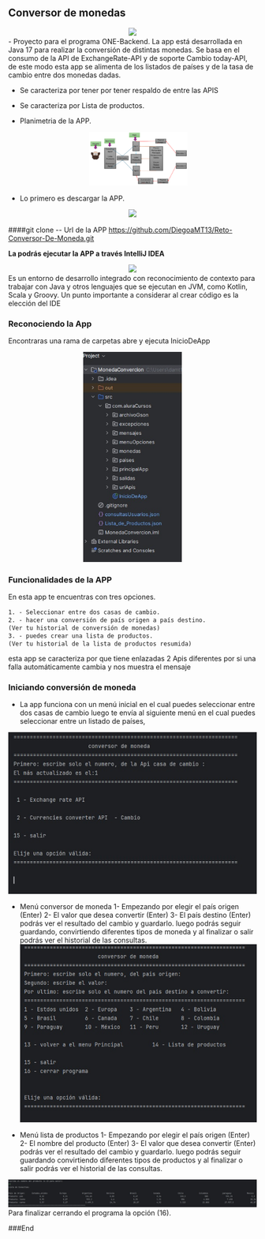 ##         Conversor de monedas
<div align="center"><img src="https://raw.githubusercontent.com/patrickwebsdev/Encriptador-Oracle-Alura/master/img/one.png" width="200"/></div>
- Proyecto para el programa ONE-Backend. La app está desarrollada en Java 17 para realizar la conversión de distintas monedas. Se basa en el consumo de la API de ExchangeRate-API y de soporte Cambio today-API, de este modo esta app se alimenta de los listados de países y de la tasa de cambio entre dos monedas dadas.

- Se caracteriza por tener por tener respaldo de entre las APIS
- Se caracteriza por Lista de productos. 

- Planimetria de la APP.
  <div align="center"><img src="https://raw.githubusercontent.com/DiegoaMT13/Reto-Conversor-De-Moneda/refs/heads/main/Planimetria%20Comversor%20de%20moneda.png" width="200"/></div>


- Lo primero es descargar la APP.

<div align="center"><img src="https://cdn.prod.website-files.com/5f5a53e153805db840dae2db/64e79ca5aff2fb7295bfddf9_github-que-es.jpg" width="200"/></div>

####git clone -- Url de la APP
https://github.com/DiegoaMT13/Reto-Conversor-De-Moneda.git

**La podrás ejecutar la APP a través IntelliJ IDEA**
<div align="center"><img src="https://d3v6byorcue2se.cloudfront.net/wp-content/uploads/2018/09/logoIntelliJ-IDEA.png" width="200"/></div>
Es un entorno de desarrollo integrado con reconocimiento de contexto para trabajar con Java y otros lenguajes que se ejecutan en JVM, como Kotlin, Scala y Groovy. Un punto importante a considerar al crear código es la elección del IDE


### Reconociendo la App

Encontraras una rama de carpetas abre y ejecuta InicioDeApp

<div align="center"><img src="https://raw.githubusercontent.com/DiegoaMT13/Reto-Conversor-De-Moneda/refs/heads/main/MonedaConvercion/Img/Carpetas.jpg" width="200"/></div>


### Funcionalidades de la APP
En esta app te encuentras con tres opciones.

    1. - Seleccionar entre dos casas de cambio.
    2. - hacer una conversión de país origen a país destino.
	(Ver tu historial de conversión de monedas)
    3. - puedes crear una lista de productos. 
	(Ver tu historial de la lista de productos resumida)







esta app se caracteriza por que tiene enlazadas 2 Apis diferentes por si una falla automáticamente cambia y nos muestra el mensaje



### Iniciando conversión de moneda

- La app funciona con un menú inicial en el cual puedes seleccionar entre dos casas de cambio luego te envía al siguiente menú en el cual puedes seleccionar entre un listado de países,

![image](https://raw.githubusercontent.com/DiegoaMT13/Reto-Conversor-De-Moneda/refs/heads/main/MonedaConvercion/Img/MenuPrincipal.jpg)

- Menú conversor de moneda
1- Empezando por elegir el país origen (Enter)
2- El valor que desea convertir (Enter)
3- El país destino (Enter)
podrás ver el resultado del cambio y guardarlo.
luego podrás seguir guardando, convirtiendo diferentes tipos de moneda y al finalizar o salir podrás ver el historial de las consultas.
![image](https://raw.githubusercontent.com/DiegoaMT13/Reto-Conversor-De-Moneda/refs/heads/main/MonedaConvercion/Img/ConversorDeMoneda.jpg)


- Menú lista de productos
1- Empezando por elegir el país origen (Enter)
2- El nombre del producto (Enter)
3- El valor que desea convertir (Enter)
podrás ver el resultado del cambio y guardarlo.
luego podrás seguir guardando convirtiendo diferentes tipos de productos y al finalizar o salir podrás ver el historial de las consultas.

![image](https://raw.githubusercontent.com/DiegoaMT13/Reto-Conversor-De-Moneda/refs/heads/main/MonedaConvercion/Img/ConvertirProductoResumen.jpg)
Para finalizar cerrando el programa la opción (16).




###End
